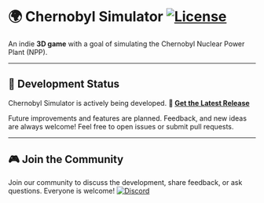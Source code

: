 # 🌍 Chernobyl Simulator [![License](https://img.shields.io/github/license/UrbanLevente/Chernobyl-Simulator.svg)](https://github.com/UrbanLevente/Chernobyl-Simulator/blob/main/LICENSE)

An indie **3D game** with a goal of simulating the Chernobyl Nuclear Power Plant (NPP).

---

## 🚧 Development Status

Chernobyl Simulator is actively being developed.
**🚀 [Get the Latest Release](https://github.com/UrbanLevente/Chernobyl-Simulator/releases/latest "latest release")**

Future improvements and features are planned. Feedback, and new ideas are always welcome! Feel free to open issues or submit pull requests.

---

## 🎮 Join the Community

Join our community to discuss the development, share feedback, or ask questions. Everyone is welcome!
[![Discord](https://img.shields.io/badge/Chernobyl%20Simulator-Join%20Us-blue.svg?style=social&logo=Discord)](https://discord.gg/YKJWcsm9dk)
